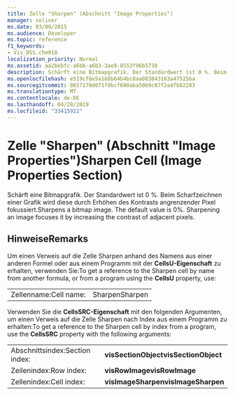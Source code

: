 ```yaml
---
title: Zelle "Sharpen" (Abschnitt "Image Properties")
manager: soliver
ms.date: 03/09/2015
ms.audience: Developer
ms.topic: reference
f1_keywords:
- Vis_DSS.chm910
localization_priority: Normal
ms.assetid: aa2bebfc-a6bb-a6b3-3ae9-8553f96b5738
description: Schärft eine Bitmapgrafik. Der Standardwert ist 0 %. Beim Scharfzeichnen einer Grafik wird diese durch Erhöhen des Kontrasts angrenzender Pixel fokussiert.
ms.openlocfilehash: e519cf6e5a168b64b4bc8aa083843163a47525ba
ms.sourcegitcommit: 8657170d071f9bcf680aba50b9c07f2a4fb82283
ms.translationtype: MT
ms.contentlocale: de-DE
ms.lasthandoff: 04/28/2019
ms.locfileid: "33415922"
---
```

# <a name="sharpen-cell-image-properties-section"></a><span data-ttu-id="f8fd6-105">Zelle "Sharpen" (Abschnitt "Image Properties")</span><span class="sxs-lookup"><span data-stu-id="f8fd6-105">Sharpen Cell (Image Properties Section)</span></span>

<span data-ttu-id="f8fd6-p102">Schärft eine Bitmapgrafik. Der Standardwert ist 0 %. Beim Scharfzeichnen einer Grafik wird diese durch Erhöhen des Kontrasts angrenzender Pixel fokussiert.</span><span class="sxs-lookup"><span data-stu-id="f8fd6-p102">Sharpens a bitmap image. The default value is 0%. Sharpening an image focuses it by increasing the contrast of adjacent pixels.</span></span>
  
## <a name="remarks"></a><span data-ttu-id="f8fd6-109">Hinweise</span><span class="sxs-lookup"><span data-stu-id="f8fd6-109">Remarks</span></span>

<span data-ttu-id="f8fd6-110">Um einen Verweis auf die Zelle Sharpen anhand des Namens aus einer anderen Formel oder aus einem Programm mit der **CellsU-Eigenschaft** zu erhalten, verwenden Sie:</span><span class="sxs-lookup"><span data-stu-id="f8fd6-110">To get a reference to the Sharpen cell by name from another formula, or from a program using the **CellsU** property, use:</span></span> 
  
|||
|:-----|:-----|
| <span data-ttu-id="f8fd6-111">Zellenname:</span><span class="sxs-lookup"><span data-stu-id="f8fd6-111">Cell name:</span></span>  <br/> | <span data-ttu-id="f8fd6-112">Sharpen</span><span class="sxs-lookup"><span data-stu-id="f8fd6-112">Sharpen</span></span>  <br/> |
   
<span data-ttu-id="f8fd6-113">Verwenden Sie die **CellsSRC-Eigenschaft** mit den folgenden Argumenten, um einen Verweis auf die Zelle Sharpen nach Index aus einem Programm zu erhalten:</span><span class="sxs-lookup"><span data-stu-id="f8fd6-113">To get a reference to the Sharpen cell by index from a program, use the **CellsSRC** property with the following arguments:</span></span> 
  
|||
|:-----|:-----|
| <span data-ttu-id="f8fd6-114">Abschnittsindex:</span><span class="sxs-lookup"><span data-stu-id="f8fd6-114">Section index:</span></span>  <br/> |<span data-ttu-id="f8fd6-115">**visSectionObject**</span><span class="sxs-lookup"><span data-stu-id="f8fd6-115">**visSectionObject**</span></span> <br/> |
| <span data-ttu-id="f8fd6-116">Zeilenindex:</span><span class="sxs-lookup"><span data-stu-id="f8fd6-116">Row index:</span></span>  <br/> |<span data-ttu-id="f8fd6-117">**visRowImage**</span><span class="sxs-lookup"><span data-stu-id="f8fd6-117">**visRowImage**</span></span> <br/> |
| <span data-ttu-id="f8fd6-118">Zellenindex:</span><span class="sxs-lookup"><span data-stu-id="f8fd6-118">Cell index:</span></span>  <br/> |<span data-ttu-id="f8fd6-119">**visImageSharpen**</span><span class="sxs-lookup"><span data-stu-id="f8fd6-119">**visImageSharpen**</span></span> <br/> |
   


